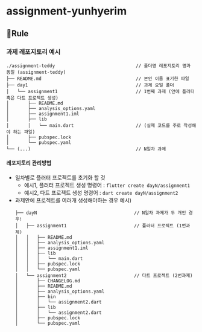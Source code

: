 # assignment-yunhyerim

## 📝Rule

### 과제 레포지토리 예시

```
./assignment-teddy                              // 폴더명 레포지토리 명과 동일 (assignment-teddy)
├── README.md                                   // 본인 이름 표기한 파일
├── day1                                        // 과제 요일 폴더
│   └── assignment1                             // 1번째 과제 (안에 플러터 혹은 다트 프로젝트 생성)
│       ├── README.md
│       ├── analysis_options.yaml
│       ├── assignment1.iml
│       ├── lib
│       │   └── main.dart                       // (실제 코드를 주로 작성해야 하는 파일)
│       ├── pubspec.lock
│       └── pubspec.yaml
└── (...)                                       // N일차 과제
```

#### 레포지토리 관리방법
- 일차별로 플러터 프로젝트를 초기화 할 것
    - 예시1, 플러터 프로젝트 생성 명령어 : `flutter create dayN/assignment1`
    - 예시2, 다트 프로젝트 생성 명령어 : `dart create dayN/assignment2`
- 과제안에 프로젝트를 여러개 생성해야하는 경우
    예시)
    ```
    ├── dayN                                    // N일차 과제가 두 개인 경우!
    │   ├── assignment1                         // 플러터 프로젝트 (1번과제)
    │   │   ├── README.md
    │   │   ├── analysis_options.yaml
    │   │   ├── assignment1.iml
    │   │   ├── lib
    │   │   │   └── main.dart
    │   │   ├── pubspec.lock
    │   │   └── pubspec.yaml
    │   └── assignment2                         // 다트 프로젝트 (2번과제)
    │       ├── CHANGELOG.md
    │       ├── README.md
    │       ├── analysis_options.yaml
    │       ├── bin
    │       │   └── assignment2.dart
    │       ├── lib
    │       │   └── assignment2.dart
    │       ├── pubspec.lock
    │       └── pubspec.yaml
    ```